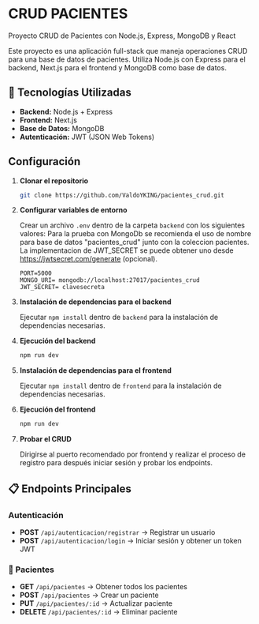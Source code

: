 # CRUD PACIENTES

Proyecto CRUD de Pacientes con Node.js, Express, MongoDB y React

Este proyecto es una aplicación full-stack que maneja operaciones CRUD para una base de datos de pacientes. Utiliza Node.js con Express para el backend, Next.js para el frontend y MongoDB como base de datos.

## 🚀 Tecnologías Utilizadas

- **Backend:** Node.js + Express
- **Frontend:** Next.js
- **Base de Datos:** MongoDB
- **Autenticación:** JWT (JSON Web Tokens)

## Configuración

1. **Clonar el repositorio**

    ```bash
    git clone https://github.com/ValdoYKING/pacientes_crud.git
    ```

2. **Configurar variables de entorno**

    Crear un archivo `.env` dentro de la carpeta `backend` con los siguientes valores:
    Para la prueba con MongoDb se recomienda el uso de nombre para base de datos "pacientes_crud" junto con la coleccion pacientes.
    La implementacion de JWT_SECRET se puede obtener uno desde https://jwtsecret.com/generate (opcional).

    ```env
    PORT=5000
    MONGO_URI= mongodb://localhost:27017/pacientes_crud
    JWT_SECRET= clavesecreta
    ```

3. **Instalación de dependencias para el backend**

    Ejecutar `npm install` dentro de `backend` para la instalación de dependencias necesarias.

4. **Ejecución del backend**

    ```bash
    npm run dev
    ```

5. **Instalación de dependencias para el frontend**

    Ejecutar `npm install` dentro de `frontend` para la instalación de dependencias necesarias.

6. **Ejecución del frontend**

    ```bash
    npm run dev
    ```

7. **Probar el CRUD**

    Dirigirse al puerto recomendado por frontend y realizar el proceso de registro para después iniciar sesión y probar los endpoints.

## 📋 Endpoints Principales

### Autenticación

- **POST** `/api/autenticacion/registrar` → Registrar un usuario
- **POST** `/api/autenticacion/login` → Iniciar sesión y obtener un token JWT

### 🏥 Pacientes

- **GET** `/api/pacientes` → Obtener todos los pacientes
- **POST** `/api/pacientes` → Crear un paciente
- **PUT** `/api/pacientes/:id` → Actualizar paciente
- **DELETE** `/api/pacientes/:id` → Eliminar paciente
